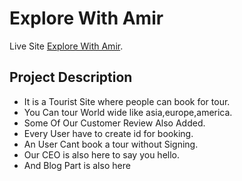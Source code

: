 # Explore With Amir

Live Site [Explore With Amir](https://explorewithamir-c33b7.firebaseapp.com/).

## Project Description

- It is a Tourist Site where people can book for tour.
- You Can tour World wide like asia,europe,america.
- Some Of Our Customer Review Also Added.
- Every User have to create id for booking.
- An User Cant book a tour without Signing.
- Our CEO is also here to say you hello.
- And Blog Part is also here
